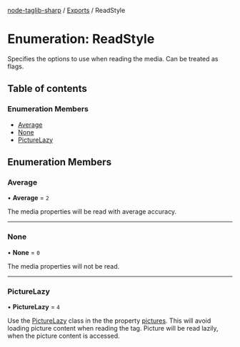 [node-taglib-sharp](../README.md) / [Exports](../modules.md) / ReadStyle

# Enumeration: ReadStyle

Specifies the options to use when reading the media. Can be treated as flags.

## Table of contents

### Enumeration Members

- [Average](ReadStyle.md#average)
- [None](ReadStyle.md#none)
- [PictureLazy](ReadStyle.md#picturelazy)

## Enumeration Members

### Average

• **Average** = `2`

The media properties will be read with average accuracy.

---

### None

• **None** = `0`

The media properties will not be read.

---

### PictureLazy

• **PictureLazy** = `4`

Use the [PictureLazy](../classes/PictureLazy.md) class in the the property [pictures](../classes/Tag.md#pictures). This will avoid
loading picture content when reading the tag. Picture will be read lazily, when the picture
content is accessed.
